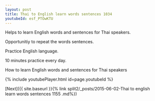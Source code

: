 ```yaml
---
layout: post
title: Thai to English learn words sentences 1034 
youtubeId: esf_PTOwKTU
---
```

 
 
Helps to learn English words and sentences for Thai speakers.

Opportunitiy to repeat the words sentences. 

Practice English language. 
 
10 minutes practice every day. 
 
How to learn English words and sentences for Thai speakers 
 
{% include youtubePlayer.html id=page.youtubeId %}
 
 
[Next]({{ site.baseurl }}{% link  split2/_posts/2015-06-02-Thai to english learn words sentences 1155 .md%})
 
